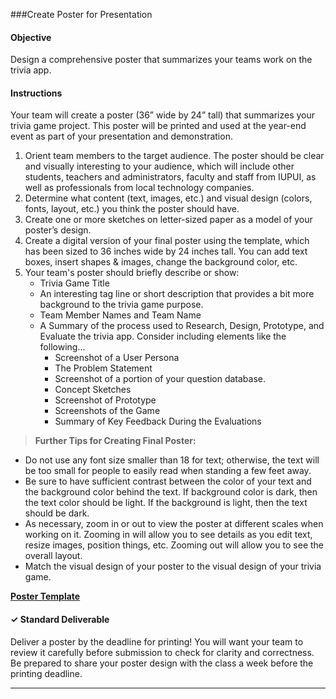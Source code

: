 ###Create Poster for Presentation

#### Objective
Design a comprehensive poster that summarizes your teams work on the trivia app.

#### Instructions
Your team will create a poster (36” wide by 24” tall) that summarizes your trivia game project.  This poster will be printed and used at the year-end event as part of your presentation and demonstration.

1. Orient team members to the target audience. The poster should be clear and visually interesting to your audience, which will include other students, teachers and administrators, faculty and staff from IUPUI, as well as professionals from local technology companies.
2. Determine what content (text, images, etc.) and visual design (colors, fonts, layout, etc.) you think the poster should have.
3. Create one or more sketches on letter-sized paper as a model of your poster’s design.
4. Create a digital version of your final poster using the template, which has been sized to 36 inches wide by 24 inches tall.  You can add text boxes, insert shapes & images, change the background color, etc.
5. Your team's poster should briefly describe or show:
    - Trivia Game Title
    - An interesting tag line or short description that provides a bit more background to the trivia game purpose.
    - Team Member Names and Team Name
    - A Summary of the process used to Research, Design, Prototype, and Evaluate the trivia app. Consider including elements like the following...
        - Screenshot of a User Persona
        - The Problem Statement
        - Screenshot of a portion of your question database.
        - Concept Sketches
        - Screenshot of Prototype
        - Screenshots of the Game
        - Summary of Key Feedback During the Evaluations

> **Further Tips for Creating Final Poster:**
- Do not use any font size smaller than 18 for text; otherwise, the text will be too small for people to easily read when standing a few feet away.
- Be sure to have sufficient contrast between the color of your text and the background color behind the text.  If background color is dark, then the text color should be light.  If the background is light, then the text should be dark.
- As necessary, zoom in or out to view the poster at different scales when working on it.  Zooming in will allow you to see details as you edit text, resize images, position things, etc.  Zooming out will allow you to see the overall layout.
- Match the visual design of your poster to the visual design of your trivia game.

[**Poster Template**](https://docs.google.com/drawings/d/1KVGkFZC8e_SHDJfF8KzRLrnFRXJWdJpl6xTQANzVJE8/edit?usp=sharing)

#### ✓ Standard Deliverable

Deliver a poster by the deadline for printing! You will want your team to review it carefully before submission to check for clarity and correctness. Be prepared to share your poster design with the class a week before the printing deadline.

---